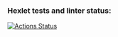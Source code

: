 ### Hexlet tests and linter status:
[![Actions Status](https://github.com/E1L2D/frontend-project-44/actions/workflows/hexlet-check.yml/badge.svg)](https://github.com/E1L2D/frontend-project-44/actions)